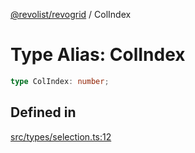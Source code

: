 [@revolist/revogrid](README.md) / ColIndex

# Type Alias: ColIndex

```ts
type ColIndex: number;
```

## Defined in

[src/types/selection.ts:12](https://github.com/revolist/revogrid/blob/0ab93afcbb5b98b002edc76b162fc6cdefa047cd/src/types/selection.ts#L12)
